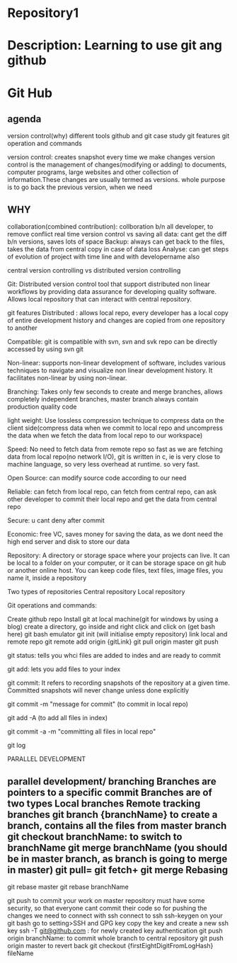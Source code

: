 # Repository1
Description: Learning to use git ang github
=================================================================
Git Hub
========
agenda
-------
version control(why)
different tools
github and git
case study
git features
git operation and commands

version control: creates snapshot every time we make changes
version control is the management of changes(modifying or adding) to documents, computer programs, large websites and other collection of information.These changes are usually termed as versions.
whole purpose is to go back the previous version, when we need

WHY
---
collaboration(combined contribution): collboration b/n all developer, to remove conflict real time
version control vs saving all data: cant get the diff b/n versions, saves lots of space 
Backup: always can get back to the files, takes the data from central copy in case of data loss
Analyse: can get steps of evolution of project with time line and with developername also


central version controlling vs distributed version controlling

Git: Distributed version control tool that support distributed non linear workflows by providing data assurance for developing quality software. Allows local repository that can interact with central repository.

git features
Distributed : allows local repo, every developer has a local copy of entire development history and changes are copied from one repository to another

Compatible: git is compatible with svn, svn and svk repo can be directly accessed by using svn git

Non-linear: supports non-linear development of software, includes various techniques to navigate and visualize non linear development history. It facilitates non-linear by using non-linear.

Branching: Takes only few seconds to create and merge branches, allows completely independent branches, master branch always contain production quality code

light weight: Use lossless compression technique to compress data on the client side(compress data when we commit to local repo and uncompress the data when we fetch the data from local repo to our workspace)

Speed: No need to fetch data from remote repo so fast as we are fetching data from local repo(no network I/O), git is written in c, ie is very close to machine language, so very less overhead at runtime. so very fast.

Open Source: can modify source code according to our need

Reliable: can fetch from local repo, can fetch from central repo, can ask other developer to commit their local repo and get the data from central repo

Secure: u cant deny after commit

Economic: free VC, saves money for saving the data, as we dont need the high end server and disk to store our data


Repository: A directory or storage space where your projects can live. It can be local to a folder on your computer, or it can be storage space on git hub or another online host. You can keep code files, text files, image files, you name it, inside a repository

Two types of repositories
Central repository
Local repository

Git operations and commands:

Create github repo
Install git at local machine(git for windows by using a blog)
create a directory, go inside and right click and click on (get bash here)
git bash emulator
git init (will initialise empty repository)
link local and remote repo
git remote add origin {gitLink}
git pull origin master
git push

git status: tells you whci files are added to indes and are ready to commit

git add: lets you add files to your index

git commit: It refers to recording snapshots of the repository at a given time. Committed snapshots will never change unless done explicitly

git commit -m "message for commit" (to commit in local repo)

git add -A (to add all files in index)

git commit -a -m "committing all files in local repo"

git log

PARALLEL DEVELOPMENT

parallel development/ branching
Branches are pointers to a specific commit
Branches are of two types
Local branches
Remote tracking branches
git branch {branchName} to create a branch, contains all the files from master branch
git checkout branchName: to switch to branchName
git merge branchName (you should be in master branch, as branch is going to merge in master)
git pull= git fetch+ git merge
Rebasing
---------
git rebase master
git rebase branchName

git push to commit your work on master repository
must have some security, so that everyone cant commit their code
so for pushing the changes we need to connect with ssh
connect to ssh
ssh-keygen on your git bash
go to setting>SSH and GPG key
copy the key and create a new ssh key
ssh -T git@github.com : for newly created key authentication
git push origin branchName: to commit whole branch to central repository
git push origin master
to revert back
git checkout {firstEightDigitFromLogHash} fileName
